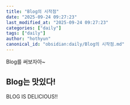 ```yaml
---
title: "Blog의 시작점"
date: "2025-09-24 09:27:23"
last_modified_at: "2025-09-24 09:27:23"
categories: ["daily"]
tags: ["daily"]
author: "hothyun"
canonical_id: "obsidian:daily/Blog의 시작점.md"
---
```


Blog를 써보자아~
## Blog는 맛있다!

BLOG IS DELICIOUS!! 